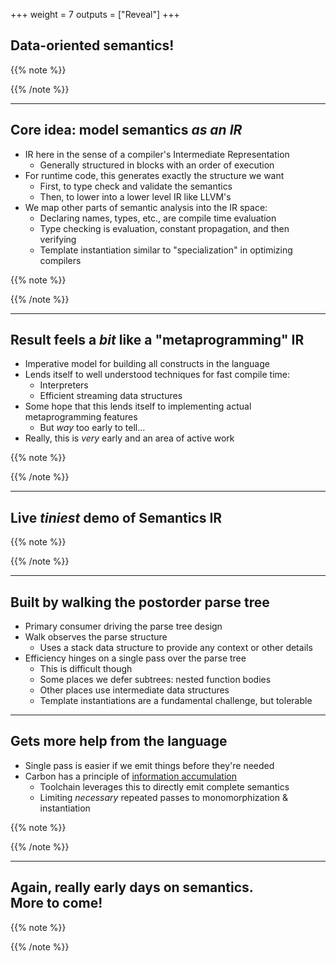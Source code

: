 +++
weight = 7
outputs = ["Reveal"]
+++

## Data-oriented semantics!

{{% note %}}

{{% /note %}}

---

## Core idea: model semantics _as an IR_

- IR here in the sense of a compiler's Intermediate Representation
  - Generally structured in blocks with an order of execution
- For runtime code, this generates exactly the structure we want
  - First, to type check and validate the semantics
  - Then, to lower into a lower level IR like LLVM's
- We map other parts of semantic analysis into the IR space:
  - Declaring names, types, etc., are compile time evaluation
  - Type checking is evaluation, constant propagation, and then verifying
  - Template instantiation similar to "specialization" in optimizing compilers

{{% note %}}

{{% /note %}}

---

## Result feels a _bit_ like a "metaprogramming" IR

- Imperative model for building all constructs in the language
- Lends itself to well understood techniques for fast compile time:
  - Interpreters
  - Efficient streaming data structures
- Some hope that this lends itself to implementing actual metaprogramming features
  - But *way* too early to tell...
- Really, this is *very* early and an area of active work

{{% note %}}

{{% /note %}}

---

## Live _tiniest_ demo of Semantics IR 

{{% note %}}

{{% /note %}}

---

## Built by walking the postorder parse tree

- Primary consumer driving the parse tree design
- Walk observes the parse structure
  - Uses a stack data structure to provide any context or other details
- Efficiency hinges on a single pass over the parse tree
  - This is difficult though
  - Some places we defer subtrees: nested function bodies
  - Other places use intermediate data structures
  - Template instantiations are a fundamental challenge, but tolerable

---

## Gets more help from the language

- Single pass is easier if we emit things before they're needed
- Carbon has a principle of [information accumulation]
  - Toolchain leverages this to directly emit complete semantics
  - Limiting _necessary_ repeated passes to monomorphization & instantiation

[information accumulation]: https://github.com/carbon-language/carbon-lang/blob/trunk/docs/project/principles/information_accumulation.md

{{% note %}}

{{% /note %}}

---

## Again, really early days on semantics.<br/>More to come!

{{% note %}}

{{% /note %}}
